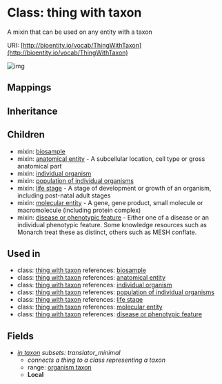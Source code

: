 # Class: thing with taxon


A mixin that can be used on any entity with a taxon

URI: [http://bioentity.io/vocab/ThingWithTaxon](http://bioentity.io/vocab/ThingWithTaxon)

![img](http://yuml.me/diagram/nofunky;dir:TB/class/\[ThingWithTaxon]-%20in%20taxon%20%3F>\[OrganismTaxon])
## Mappings

## Inheritance

## Children

 *  mixin: [biosample](Biosample.md)
 *  mixin: [anatomical entity](AnatomicalEntity.md) - A subcellular location, cell type or gross anatomical part
 *  mixin: [individual organism](IndividualOrganism.md)
 *  mixin: [population of individual organisms](PopulationOfIndividualOrganisms.md)
 *  mixin: [life stage](LifeStage.md) - A stage of development or growth of an organism, including post-natal adult stages
 *  mixin: [molecular entity](MolecularEntity.md) - A gene, gene product, small molecule or macromolecule (including protein complex)
 *  mixin: [disease or phenotypic feature](DiseaseOrPhenotypicFeature.md) - Either one of a disease or an individual phenotypic feature. Some knowledge resources such as Monarch treat these as distinct, others such as MESH conflate.
## Used in

 *  class: [thing with taxon](ThingWithTaxon.md) references: [biosample](Biosample.md)
 *  class: [thing with taxon](ThingWithTaxon.md) references: [anatomical entity](AnatomicalEntity.md)
 *  class: [thing with taxon](ThingWithTaxon.md) references: [individual organism](IndividualOrganism.md)
 *  class: [thing with taxon](ThingWithTaxon.md) references: [population of individual organisms](PopulationOfIndividualOrganisms.md)
 *  class: [thing with taxon](ThingWithTaxon.md) references: [life stage](LifeStage.md)
 *  class: [thing with taxon](ThingWithTaxon.md) references: [molecular entity](MolecularEntity.md)
 *  class: [thing with taxon](ThingWithTaxon.md) references: [disease or phenotypic feature](DiseaseOrPhenotypicFeature.md)
## Fields

 * _[in taxon](in_taxon.md) *subsets: translator_minimal*_
    * _connects a thing to a class representing a taxon_
    * range: [organism taxon](OrganismTaxon.md)
    * __Local__
